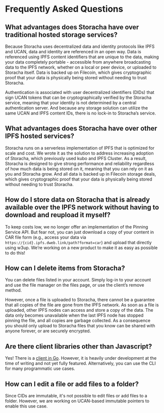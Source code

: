 # Frequently Asked Questions

## What advantages does Storacha have over traditional hosted storage services?

Because Storacha uses decentralized data and identity protocols like IPFS and UCAN, data and identity are referenced in an open way. Data is referenced using IPFS content identifiers that are unique to the data, making your data completely portable - accessible from anywhere broadcasting data to the IPFS network, whether on a local or peer device, or uploaded to Storacha itself. Data is backed up on Filecoin, which gives cryptographic proof that your data is physically being stored without needing to trust Storacha.

Authentication is associated with user decentralized identifiers (DIDs) that sign UCAN tokens that can be cryptographically verified by the Storacha service, meaning that your identity is not determined by a central authentication server. And because any storage solution can utilize the same UCAN and IPFS content IDs, there is no lock-in to Storacha’s service.

## What advantages does Storacha have over other IPFS hosted services?

Storacha runs on a serverless implementation of IPFS that is optimized for scale and cost.
We wrote it as the solution to address increasing adoption of Storacha, which previously used kubo and IPFS Cluster. As a result, Storacha is designed to give strong performance and reliability regardless of how much data is being stored on it, meaning that you can rely on it as you and Storacha grow. And all data is backed up in Filecoin storage deals, which gives cryptographic proof that your data is physically being stored without needing to trust Storacha.

## How do I store data on Storacha that is already available over the IPFS network without having to download and reupload it myself?

To keep costs low, we no longer offer an implementation of the Pinning Service API. But fear not, you can just download a copy of your content in CAR file form (e.g., access your data via `https://{cid}.ipfs.dweb.link/path?format=car`) and upload that directly using w3up. We’re working on a new product to make it as easy as possible to do this!

## How can I delete items from Storacha?

You can delete files listed in your account. Simply log-in to your account and use the file manager on the files page, or use the client’s remove method.

However, once a file is uploaded to Storacha, there cannot be a guarantee that all copies of the file are gone from the IPFS network. As soon as a file is uploaded, other IPFS nodes can access and store a copy of the data. The data only becomes unavailable when the last IPFS node has stopped pinning the file, and all copies are garbage collected. As a consequence you should only upload to Storacha files that you know can be shared with anyone forever, or are securely encrypted.

## Are there client libraries other than Javascript?

Yes! There is a [client in Go](/go-w3up). However, it is heavily under development at the time of writing and not yet fully featured. Alternatively, you can use the CLI for many programmatic use cases.

## How can I edit a file or add files to a folder?

Since CIDs are immutable, it's not possible to edit files or add files to a folder. However, we are working on UCAN-based immutable pointers to enable this use case.
